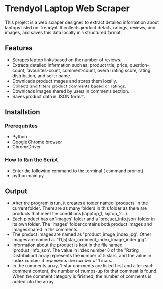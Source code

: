 # Trendyol Laptop Web Scraper

This project is a web scraper designed to extract detailed information about laptops listed on Trendyol. It collects product details, ratings, reviews, and images, and saves this data locally in a structured format.

## Features

- Scrapes laptop links based on the number of reviews.
- Extracts detailed information such as; product title, price, question-count, favourites-count, comment-count, overall rating score, rating distribution, and seller name.
- Downloads product images and stores them locally.
- Collects and filters product comments based on ratings.
- Downloads images shared by users in comments section.
- Saves product data in JSON format.

## Installation

### Prerequisites

- Python
- Google Chrome browser
- ChromeDriver

### How to Run the Script

- Enter the following command to the terminal ( command prompt)
- python main.py

## Output

- After the program is run, it creates a folder named 'products' in the current folder. There are as many folders in this folder as there are products that meet the conditions (lapptop_1, laptop_2...).
- Each product has an 'images' folder and a 'product_info.json' folder in its own folder. The 'images' folder contains both product images and images shared in the comments. 
- The product images are named as "product_image_index.jpg". Other images are named as "(1,5)star_comment_index_image_index.jpg".
- Information about the product is kept in the file named 'product_info.json'. The value in index number 0 of the "Rating Distribution1 array represents the number of 5 stars, and the value in index number 4 represents the number of 1 stars.
- In the comments array, 1-star comments are listed first and after each comment content, the number of thumps-up for that comment is found. When the comment category is finished, the number of comments is added into the array.

